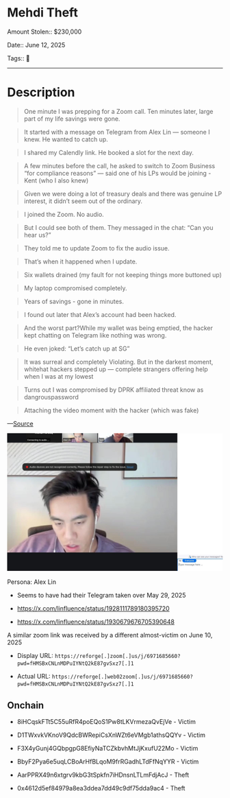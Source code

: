 # Mehdi Theft

Amount Stolen:: $230,000

Date:: June 12, 2025

Tags:: 🔑

---


# Description

> One minute I was prepping for a Zoom call. Ten minutes later, large part of my life savings were gone.

> It started with a message on Telegram from Alex Lin — someone I knew. He wanted to catch up.

> I shared my Calendly link. He booked a slot for the next day.

> A few minutes before the call, he asked to switch to Zoom Business “for compliance reasons” — said one of his LPs would be joining - Kent (who I also knew)

> Given we were doing a lot of treasury deals and there was genuine LP interest, it didn’t seem out of the ordinary.

> I joined the Zoom. No audio.

> But I could see both of them. They messaged in the chat: “Can you hear us?”

> They told me to update Zoom to fix the audio issue.

> That’s when it happened when I update. 

> Six wallets drained (my fault for not keeping things more buttoned up) 

> My laptop compromised completely.

> Years of savings - gone in minutes.

> I found out later that Alex’s account had been hacked.

> And the worst part?While my wallet was being emptied, the hacker kept chatting on Telegram like nothing was wrong.

> He even joked: “Let’s catch up at SG” 

> It was surreal and completely Violating. But in the darkest moment, whitehat hackers stepped up — complete strangers offering help when I was at my lowest 

> Turns out I was compromised by DPRK affiliated threat know as dangrouspassword

> Attaching the video moment with the hacker (which was fake)

—[Source](https://x.com/MehdiFarooq2/status/1935502598221533185)

![](../images/2025-06-12_mehdi.jpeg)


Persona: Alex Lin 

- Seems to have had their Telegram taken over May 29, 2025

- https://x.com/linfluence/status/1928111789180395720

- https://x.com/linfluence/status/1930679676705390648

A similar zoom link was received by a different almost-victim on June 10, 2025

- Display URL: `https://reforge[.]zoom[.]us/j/6971685660?pwd=fHMSBxCNLnMDPuIYNtQ2kE87gvSxz7[.]1`

- Actual URL: `https://reforge[.]web02zoom[.]us/j/6971685660?pwd=fHMSBxCNLnMDPuIYNtQ2kE87gvSxz7[.]1`


## Onchain


- 8iHCqskFTt5C55uRfR4poEQoS1Pw8tLKVrmezaQvEjVe - Victim

- D1TWxvkVKnoV9QdcBWRepiCsXnWZt6eVMgb1athsQQYv - Victim

- F3X4yGunj4GQbpgpG8EfiyNaTCZkbvhMtJjKxufU22Mo - Victim

- BbyF2Pya6e5uqLCBoArHfBLqoM9frRGadhLTdFfNqYYR - Victim

- AarPPRX49n6xtgrv9kbG3tSpkfn7iHDnsnLTLmFdjAcJ - Theft

- 0x4612d5ef84979a8ea3ddea7dd49c9df75dda9ac4 - Theft
